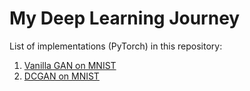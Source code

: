 # My Deep Learning Journey
List of implementations (PyTorch) in this repository:
1. [Vanilla GAN on MNIST](https://github.com/fractal2k/Learning-Deep-Learning/blob/master/torch_GAN.ipynb)
2. [DCGAN on MNIST](https://github.com/fractal2k/Learning-Deep-Learning/blob/master/torch_DCGAN.ipynb)
